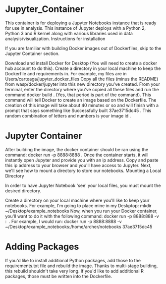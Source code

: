 # Jupyter_Container

This container is for deploying a Jupyter Notebooks instance that is ready for use in analysis. This instance of Jupyter deploys with a Python 2, Python 3 and R kernel along with various libraries used in data analysis/visualization.
Instructions for installation

If you are familiar with building Docker images out of Dockerfiles, skip to the Jupyter Container section.

   Download and install Docker for Desktop (You will need to create a docker hub account to do this).
    Create a directory in your local machine to keep the Dockerfile and requirements in. For example, my files are in Users/carteaga/jupyter_docker_files
    Copy all the files (minus the README) from wasp/docker/jupyter into this new directory you've created.
    From your terminal, enter the directory where you've copied all these files and run the command docker build . (Yes, that period is part of the command). This command will tell Docker to create an image based on the Dockerfile. The creation of this image will take about 40 minutes or so and will finish with a prompt that says something like Successfully built 37ae3715dc45 . This random combination of letters and numbers is your image id .

# Jupyter Container

After building the image, the docker container should be ran using the command: docker run -p 8888:8888 <docker image id>. Once the container starts, it will instantly open Jupyter and provide you with an ip address. Copy and paste this ip address to your browser and you'll have access to Jupyter. Next, we'll see how to mount a directory to store our notebooks.
Mounting a Local Directory

In order to have Jupyter Notebook 'see' your local files, you must mount the desired directory.

   Create a directory on your local machine where you'll like to keep your notebooks. For example, I'm going to place mine in my Deskptop: mkdir ~/Desktop/example_notebooks
    Now, when you run your Docker container, you'll want to do it with the following command: docker run -p 8888:888 -v <directory where you want your notebooks>:<home directory for jupyter> <image id> . For example, I would run: docker run -p 8888:8888 -v ~/Desktop/example_notebooks:/home/archer/notebooks 37ae3715dc45

# Adding Packages

If you'd like to install additional Python packages, add those to the requirements.txt file and rebuild the image. Thanks to multi-stage building, this rebuild shouldn't take very long. If you'd like to add additional R packages, those must be written into the Dockerfile.
